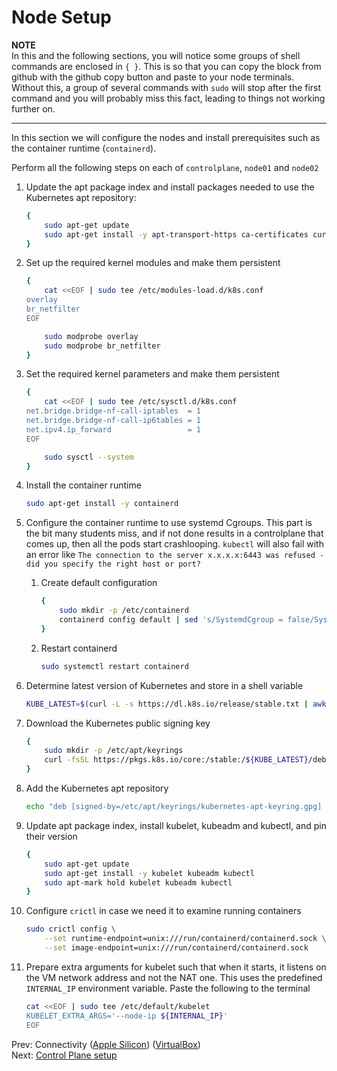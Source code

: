 # Node Setup

**NOTE**<br/>
In this and the following sections, you will notice some groups of shell commands are enclosed in `{ }`. This is so that you can copy the block from github with the github copy button and paste to your node terminals. Without this, a group of several commands with `sudo` will stop after the first command and you will probably miss this fact, leading to things not working further on.

---

In this section we will configure the nodes and install prerequisites such as the container runtime (`containerd`).

Perform all the following steps on each of `controlplane`, `node01` and `node02`

[//]: # (host:controlplane-node01-node02)

1. Update the apt package index and install packages needed to use the Kubernetes apt repository:
    ```bash
    {
        sudo apt-get update
        sudo apt-get install -y apt-transport-https ca-certificates curl
    }
    ```

1. Set up the required kernel modules and make them persistent
    ```bash
    {
        cat <<EOF | sudo tee /etc/modules-load.d/k8s.conf
    overlay
    br_netfilter
    EOF

        sudo modprobe overlay
        sudo modprobe br_netfilter
    }
    ```

1.  Set the required kernel parameters and make them persistent
    ```bash
    {
        cat <<EOF | sudo tee /etc/sysctl.d/k8s.conf
    net.bridge.bridge-nf-call-iptables  = 1
    net.bridge.bridge-nf-call-ip6tables = 1
    net.ipv4.ip_forward                 = 1
    EOF

        sudo sysctl --system
    }
    ```

1. Install the container runtime
    ```bash
    sudo apt-get install -y containerd
    ```

1.  Configure the container runtime to use systemd Cgroups. This part is the bit many students miss, and if not done results in a controlplane that comes up, then all the pods start crashlooping. `kubectl` will also fail with an error like `The connection to the server x.x.x.x:6443 was refused - did you specify the right host or port?`

    1. Create default configuration

        ```bash
        {
            sudo mkdir -p /etc/containerd
            containerd config default | sed 's/SystemdCgroup = false/SystemdCgroup = true/' | sudo tee /etc/containerd/config.toml
        }
        ```

    1.  Restart containerd

        ```bash
        sudo systemctl restart containerd
        ```

1.  Determine latest version of Kubernetes and store in a shell variable

    ```bash
    KUBE_LATEST=$(curl -L -s https://dl.k8s.io/release/stable.txt | awk 'BEGIN { FS="." } { printf "%s.%s", $1, $2 }')
    ```

1. Download the Kubernetes public signing key
    ```bash
    {
        sudo mkdir -p /etc/apt/keyrings
        curl -fsSL https://pkgs.k8s.io/core:/stable:/${KUBE_LATEST}/deb/Release.key | sudo gpg --dearmor -o /etc/apt/keyrings/kubernetes-apt-keyring.gpg
    }
    ```

1. Add the Kubernetes apt repository
    ```bash
    echo "deb [signed-by=/etc/apt/keyrings/kubernetes-apt-keyring.gpg] https://pkgs.k8s.io/core:/stable:/${KUBE_LATEST}/deb/ /" | sudo tee /etc/apt/sources.list.d/kubernetes.list
    ```

1. Update apt package index, install kubelet, kubeadm and kubectl, and pin their version
    ```bash
    {
        sudo apt-get update
        sudo apt-get install -y kubelet kubeadm kubectl
        sudo apt-mark hold kubelet kubeadm kubectl
    }
    ```

1.  Configure `crictl` in case we need it to examine running containers
    ```bash
    sudo crictl config \
        --set runtime-endpoint=unix:///run/containerd/containerd.sock \
        --set image-endpoint=unix:///run/containerd/containerd.sock
    ```

1.  Prepare extra arguments for kubelet such that when it starts, it listens on the VM network address and not the NAT one. This uses the predefined `INTERNAL_IP` environment variable. Paste the following to the terminal

    ```bash
    cat <<EOF | sudo tee /etc/default/kubelet
    KUBELET_EXTRA_ARGS='--node-ip ${INTERNAL_IP}'
    EOF
    ```

Prev: Connectivity ([Apple Silicon](../apple-silicon/docs/03-connectivity.md)) ([VirtualBox](../virtualbox/docs/03-connectivity.md))</br>
Next: [Control Plane setup](./05-controlplane.md)


